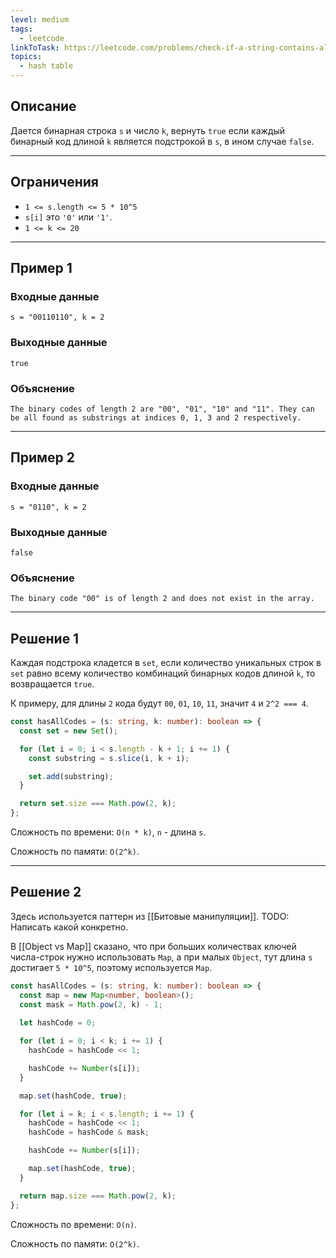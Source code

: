 ```yaml
---
level: medium
tags:
  - leetcode
linkToTask: https://leetcode.com/problems/check-if-a-string-contains-all-binary-codes-of-size-k/description/
topics:
  - hash table
---
```

## Описание

Дается бинарная строка `s` и число `k`, вернуть `true` если каждый бинарный код длиной `k` является подстрокой в `s`, в ином случае `false`.

---
## Ограничения

- `1 <= s.length <= 5 * 10^5`
- `s[i]` это `'0'` или `'1'`.
- `1 <= k <= 20`

---
## Пример 1

### Входные данные

```
s = "00110110", k = 2
```
### Выходные данные

```
true
```
### Объяснение

```
The binary codes of length 2 are "00", "01", "10" and "11". They can be all found as substrings at indices 0, 1, 3 and 2 respectively.
```

---
## Пример 2

### Входные данные

```
s = "0110", k = 2
```
### Выходные данные

```
false
```
### Объяснение

```
The binary code "00" is of length 2 and does not exist in the array.
```

---
## Решение 1

Каждая подстрока кладется в `set`, если количество уникальных строк в `set` равно всему количество комбинаций бинарных кодов длиной `k`, то возвращается `true`.

К примеру, для длины `2` кода будут `00`, `01`, `10`, `11`, значит `4` и `2^2 === 4`.

```typescript
const hasAllCodes = (s: string, k: number): boolean => {
  const set = new Set();

  for (let i = 0; i < s.length - k + 1; i += 1) {
    const substring = s.slice(i, k + i);

    set.add(substring);
  }

  return set.size === Math.pow(2, k);
};
```

Сложность по времени: `O(n * k)`, `n` - длина `s`.

Сложность по памяти: `O(2^k)`.

---
## Решение 2

Здесь используется паттерн из [[Битовые манипуляции]]. 
TODO: Написать какой конкретно.

В [[Object vs Map]] сказано, что при больших количествах ключей числа-строк нужно использовать `Map`, а при малых `Object`, тут длина `s` достигает `5 * 10^5`, поэтому используется `Map`.

```typescript
const hasAllCodes = (s: string, k: number): boolean => {
  const map = new Map<number, boolean>();
  const mask = Math.pow(2, k) - 1;
  
  let hashCode = 0;

  for (let i = 0; i < k; i += 1) {
    hashCode = hashCode << 1;

    hashCode += Number(s[i]);
  }

  map.set(hashCode, true);

  for (let i = k; i < s.length; i += 1) {
    hashCode = hashCode << 1;
    hashCode = hashCode & mask;

    hashCode += Number(s[i]);

    map.set(hashCode, true);
  }

  return map.size === Math.pow(2, k);
};
```

Сложность по времени: `O(n)`.

Сложность по памяти: `O(2^k)`.